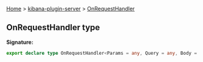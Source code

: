 [Home](./index) &gt; [kibana-plugin-server](./kibana-plugin-server.md) &gt; [OnRequestHandler](./kibana-plugin-server.onrequesthandler.md)

## OnRequestHandler type


<b>Signature:</b>

```typescript
export declare type OnRequestHandler<Params = any, Query = any, Body = any> = (req: KibanaRequest<Params, Query, Body>, t: OnRequestToolkit) => OnRequestResult | Promise<OnRequestResult>;
```
